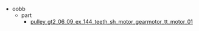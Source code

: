 * oobb
  * part
    * [pulley_gt2_06_09_ex_144_teeth_sh_motor_gearmotor_tt_motor_01](oobb/part/pulley_gt2_06_09_ex_144_teeth_sh_motor_gearmotor_tt_motor_01)

